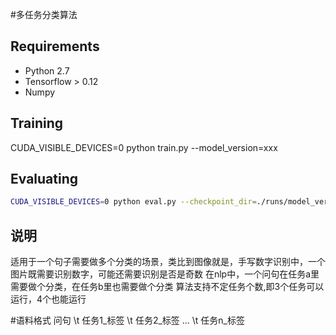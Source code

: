 #多任务分类算法

## Requirements

- Python 2.7
- Tensorflow > 0.12
- Numpy

## Training
CUDA_VISIBLE_DEVICES=0 python train.py --model_version=xxx

## Evaluating

```bash
CUDA_VISIBLE_DEVICES=0 python eval.py --checkpoint_dir=./runs/model_version/checkpoints/
```



## 说明
适用于一个句子需要做多个分类的场景，类比到图像就是，手写数字识别中，一个图片既需要识别数字，可能还需要识别是否是奇数
在nlp中，一个问句在任务a里需要做个分类，在任务b里也需要做个分类
算法支持不定任务个数,即3个任务可以运行，4个也能运行

#语料格式
问句 \t 任务1_标签 \t 任务2_标签 ... \t 任务n_标签



